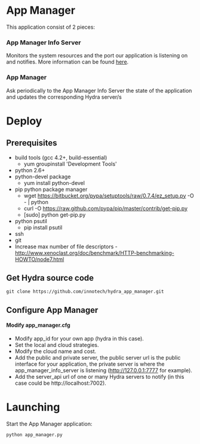 App Manager
===========
This application consist of 2 pieces:

### App Manager Info Server
Monitors the system resources and the port our application is listening on and notifies. More information can be found <a href="https://github.com/innotech/hydra_basic_probe">here</a>.

### App Manager
Ask periodically to the App Manager Info Server the state of the application and updates the corresponding Hydra server/s 

# Deploy

## Prerequisites
* build tools (gcc 4.2+, build-essential)
  * yum groupinstall 'Development Tools'
* python 2.6+
* python-devel package
  * yum install python-devel
* pip python package manager 
  * wget https://bitbucket.org/pypa/setuptools/raw/0.7.4/ez_setup.py -O - | python
  * curl -O https://raw.github.com/pypa/pip/master/contrib/get-pip.py
  * [sudo] python get-pip.py
* python psutil
  * pip install psutil 
* ssh
* git
* Increase max number of file descriptors - http://www.xenoclast.org/doc/benchmark/HTTP-benchmarking-HOWTO/node7.html


## Get Hydra source code

```
git clone https://github.com/innotech/hydra_app_manager.git
```

## Configure App Manager

#### Modify app_manager.cfg
* Modify app_id for your own app (hydra in this case).
* Set the local and cloud strategies.
* Modify the cloud name and cost.
* Add the public and private server, the public server url is the public interface for your application, the private server is where the app_manager_info_server is listening (http://127.0.0.1:7777 for example).
* Add the server_api url of one or many Hydra servers to notify (in this case could be http://localhost:7002).

# Launching

Start the App Manager application:

```
python app_manager.py
```
